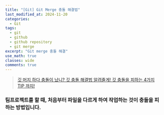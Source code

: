 ```yaml
---
title: "[Git] Git Merge 충돌 해결법"
last_modified_at: 2024-11-20
categories:
  - Git
tags:
  - git
  - github
  - github repository
  - git merge
excerpt: "Git merge 충돌 해결"
use_math: true
classes: wide
comments: true
---
```


> [깃 머지 하다 충돌이 났니? 깃 충돌 해결법 알려줄게! 깃 충돌을 피하는 4가지 TIP 까지!](https://www.youtube.com/watch?v=PGQIJE4tHAs)



### 팀프로젝트를 할 때, 처음부터 파일을 다르게 하여 작업하는 것이 충돌을 피하는 방법입니다.


